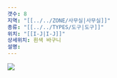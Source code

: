 ```yaml
---
갯수: 8
지역: "[[../../ZONE/사무실|사무실]]"
종류: "[[../../TYPES/도구|도구]]"
위치: "[[I-J|I-J]]"
상세위치: 흰색 바구니
설명: 
---
```

![](http://192.168.50.22/images/240608_IMG_0262.jpg)